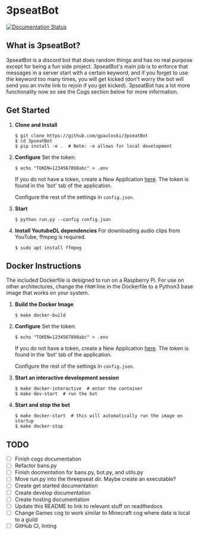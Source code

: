 # 3pseatBot

[![Documentation Status](https://readthedocs.org/projects/3pseatbot/badge/?version=latest)](https://3pseatbot.readthedocs.io/en/latest/?badge=latest)

## What is 3pseatBot?

3pseatBot is a discord bot that does random things and has no real purpose except for being a fun side project. 3pseatBot's main job is to enforce that messages in a server start with a certain keyword, and if you forget to use the keyword too many times, you will get kicked (don't worry the bot will send you an invite link to rejoin if you get kicked). 3pseatBot has a lot more functionality now so see the Cogs section below for more information.

## Get Started

1. **Clone and Install**
   ```
   $ git clone https://github.com/gpauloski/3pseatBot
   $ cd 3pseatBot
   $ pip install -e .  # Note: -e allows for local development
   ```
2. **Configure**
   Set the token:
   ```
   $ echo "TOKEN=1234567898abc" > .env
   ```
   If you do not have a token, create a New Application [here](https://discord.com/developers/applications/). The token is found in the 'bot' tab of the application.

   Configure the rest of the settings in `config.json`.
3. **Start**
   ```
   $ python run.py --config config.json
   ```
4. **Install YoutubeDL dependencies**
   For downloading audio clips from YouTube, ffmpeg is required.
   ```
   $ sudo apt install ffmpeg
   ```

## Docker Instructions

The included Dockerfile is designed to run on a Raspberry Pi. For use on other architectures, change the `FROM` line in the Dockerfile to a Python3 base image that works on your system.

1. **Build the Docker Image**
   ```
   $ make docker-build
   ```
2. **Configure**
   Set the token:
   ```
   $ echo "TOKEN=1234567898abc" > .env
   ```
   If you do not have a token, create a New Application [here](https://discord.com/developers/applications/). The token is found in the 'bot' tab of the application.

   Configure the rest of the settings in `config.json`.
3. **Start an interactive development session**
   ```
   $ make docker-interactive  # enter the container
   $ make dev-start  # run the bot
   ```
4. **Start and stop the bot**
   ```
   $ make docker-start  # this will automatically run the image on startup
   $ make docker-stop
   ```

## TODO

- [ ] Finish cogs documentation
- [ ] Refactor bans.py
- [ ] Finish docmentation for bans.py, bot.py, and utils.py
- [ ] Move run.py into the threepseat dir. Maybe create an executable?
- [ ] Create get started documentation
- [ ] Create develop documentation
- [ ] Create hosting documentation
- [ ] Update this README to link to relevant stuff on readthedocs
- [ ] Change Games cog to work similar to Minecraft cog where data is local to a guild
- [ ] GitHub CI, linting